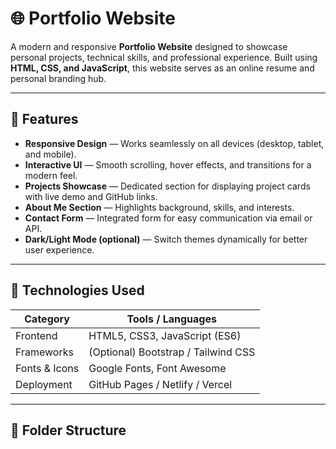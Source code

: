 # 🌐 Portfolio Website

A modern and responsive **Portfolio Website** designed to showcase personal projects, technical skills, and professional experience. Built using **HTML, CSS, and JavaScript**, this website serves as an online resume and personal branding hub.

---

## 🚀 Features

- **Responsive Design** — Works seamlessly on all devices (desktop, tablet, and mobile).  
- **Interactive UI** — Smooth scrolling, hover effects, and transitions for a modern feel.  
- **Projects Showcase** — Dedicated section for displaying project cards with live demo and GitHub links.  
- **About Me Section** — Highlights background, skills, and interests.  
- **Contact Form** — Integrated form for easy communication via email or API.  
- **Dark/Light Mode (optional)** — Switch themes dynamically for better user experience.

---

## 🧠 Technologies Used

| Category | Tools / Languages |
|-----------|-------------------|
| Frontend | HTML5, CSS3, JavaScript (ES6) |
| Frameworks | (Optional) Bootstrap / Tailwind CSS |
| Fonts & Icons | Google Fonts, Font Awesome |
| Deployment | GitHub Pages / Netlify / Vercel |

---

## 🧩 Folder Structure
